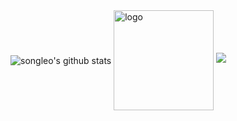 <img align="center" src="https://github-readme-stats.vercel.app/api?username=songleo&show_icons=true&theme=vue" alt="songleo's github stats" />
<img src="https://github-profile-trophy.vercel.app/?username=songleo&theme=flat&column=7&margin-w=10" alt="logo" height="160" align="center" />
<img src="https://github-readme-stats.vercel.app/api/wakatime?username=songleo&theme=flag-india&hide_title=true&v=2">
